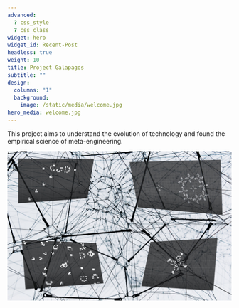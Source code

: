 ```yaml
---
advanced:
  ? css_style
  ? css_class
widget: hero
widget_id: Recent-Post
headless: true
weight: 10
title: Project Galapagos
subtitle: ""
design:
  columns: "1"
  background:
    image: /static/media/welcome.jpg
hero_media: welcome.jpg
---
```

This project aims to understand the evolution of technology and found the empirical science of meta-engineering.

![](/static/media/game-of-life-neural-networks.jpg)